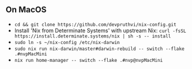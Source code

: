 
## On MacOS

- `cd && git clone https://github.com/devpruthvi/nix-config.git`
- Install 'Nix from Determinate Systems' with upstream Nix: `curl -fsSL https://install.determinate.systems/nix | sh -s -- install`
- `sudo ln -s ~/nix-config /etc/nix-darwin`
- `sudo nix run nix-darwin/master#darwin-rebuild -- switch --flake .#nvpMacMini`
- `nix run home-manager -- switch --flake .#nvp@nvpMacMini`
